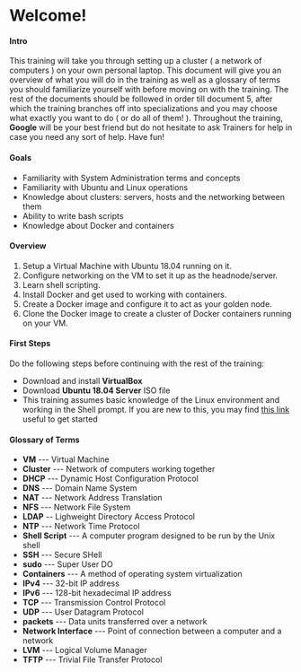 # Welcome!

#### Intro
This training will take you through setting up a cluster ( a network of computers ) on your own personal laptop. This document will give you an overview of what you will do in the training as well as a glossary of terms you should familiarize yourself with before moving on with the training. The rest of the documents should be followed in order till document 5, after which the training branches off into specializations and you may choose what exactly you want to do ( or do all of them! ). Throughout the training, **Google** will be your best friend but do not hesitate to ask Trainers for help in case you need any sort of help. Have fun!

#### Goals
* Familiarity with System Administration terms and concepts
* Familiarity with Ubuntu and Linux operations
* Knowledge about clusters: servers, hosts and the networking between them
* Ability to write bash scripts
* Knowledge about Docker and containers


#### Overview
1. Setup a Virtual Machine with Ubuntu 18.04 running on it.
2. Configure networking on the VM to set it up as the headnode/server.
3. Learn shell scripting.
4. Install Docker and get used to working with containers.
5. Create a Docker image and configure it to act as your golden node.
6. Clone the Docker image to create a cluster of Docker containers running on your VM.

#### First Steps
Do the following steps before continuing with the rest of the training:
* Download and install **VirtualBox**
* Download **Ubuntu 18.04 Server** ISO file
* This training assumes basic knowledge of the Linux environment and working in the Shell prompt. If you are new to this, you may find [this link](https://web.archive.org/web/20180104184520/http://linuxcommand.org/lc3_lts0010.php) useful to get started

#### Glossary of Terms
* **VM** --- Virtual Machine
* **Cluster** --- Network of computers working together
* **DHCP** --- Dynamic Host Configuration Protocol
* **DNS** --- Domain Name System
* **NAT** --- Network Address Translation
* **NFS** --- Network File System
* **LDAP** -- Lighweight Directory Access Protocol
* **NTP** --- Network Time Protocol
* **Shell Script** --- A computer program designed to be run by the Unix shell
* **SSH** --- Secure SHell
* **sudo** --- Super User DO
* **Containers** --- A method of operating system virtualization
* **IPv4** --- 32-bit IP address
* **IPv6** --- 128-bit hexadecimal IP address
* **TCP** --- Transmission Control Protocol
* **UDP** --- User Datagram Protocol
* **packets** --- Data units transferred over a network
* **Network Interface** --- Point of connection between a computer and a network
* **LVM** --- Logical Volume Manager
* **TFTP** --- Trivial File Transfer Protocol